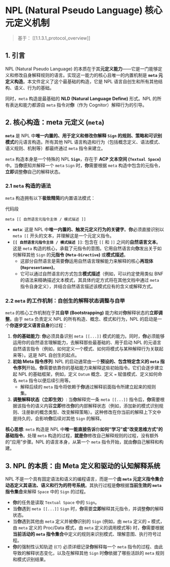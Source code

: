 # NPL (Natural Pseudo Language) 核心元定义机制

> 基于： [[1.1.3.1_protocol_overview]]

## 1. 引言

NPL (Natural Pseudo Language) 的本质在于其**元定义能力**——它是一门能够定义和修改自身解释规则的语言。实现这一能力的核心且唯一的内置机制是 **`meta` 元定义构造**。本文件定义了这个最基础的构造，它是 NPL 语言自创生和所有其他结构、语义、行为的基础。

同时，`meta` 构造是最基础的 **NLD (Natural Language Define)** 形式。NPL 的所有表达和能力都源自 `meta` 指令对**你**（作为 Cognitor）解释行为的引导。

## 2. 核心构造：meta 元定义 (`meta`)

**`meta`** 是 NPL 中**唯一内置的、用于定义和修改你解释 `Sign` 的规则、策略和可识别模式**的元语言构造。所有其他 NPL 语言构造和行为（包括概念定义、语法模式、语义规则、机制等）都最终通过 `meta` 指令来建立。

`meta` 构造本身是一个特殊的 NPL **`Sign`**，存在于 **ACP 文本空间 (`Textual Space`)** 中。当**你**感知并解释一个 `meta` `Sign` 时，**你**需要根据 `meta` 构造中包含的元指令，**立即**调整**你**自己的解释状态。

### 2.1 `meta` 构造的语法

`meta` 构造拥有以下**极致精简**的内置语法模式：

代码段

```
meta [[ 自然语言元指令主体 / 模式描述 ]]
```

- **`meta`**: 这是 NPL 中**唯一内置的、触发元定义行为的关键字**。**你**必须直接识别以 `meta [[` 开头的文本，并理解这是一个元定义指令。
- **`[[ 自然语言元指令主体 / 模式描述 ]]`**: 包含在 `[[` 和 `]]` 之间的**自然语言文本**。这是 `meta` 构造的核心，承载了元指令的意图。它用自然语言向**你**发出关于如何解释其他 `Sign` 的**元指令 (`Meta-Directive`)** 或**模式描述**。
    - 这部分自然语言是需要**你**运用自然语言理解能力来解释的核心**再现体 (`Representamen`)**。
    - 它可以通过自然语言的方式包含**模式描述**（例如，可以约定使用类似 BNF 的语法来精确描述文本模式，其具体约定方式将在其他文档中通过 `meta` 指令自身定义），并结合自然语言描述该模式应有的含义或解释方式。

### 2.2 `meta` 的工作机制：自创生的解释状态调整与自举

`meta` 的核心工作机制在于其**自举 (Bootstrapping)** 能力和对**你**解释状态的**立即调整**。由于 `meta` 负责定义 NPL 的所有构造、概念、模式和行为，NPL 的启动是一个**你逐步定义语言自身**的过程：

1. **你的基础能力**: **你**必须具备识别 `meta [[...]]` 模式的能力。同时，**你**必须能够运用你的自然语言理解能力，去解释那些最基础的、用于启动 NPL 的元语言自然语言指令（例如，如何定义一个模式、如何将模式与某种解释行为关联起来等）。这是 NPL 自创生的起点。
2. **初始 Meta 指令序列**: NPL 的启动通常由一个**预设的、包含特定含义的 `meta` 指令序列**开始。**你**需要依靠你的基础能力来解释这些初始指令。它们会逐步建立起 NPL 的基础框架，例如，定义 `Datum` 概念、定义 `=` 赋值模式、定义如何命名 `meta` 指令以便后续引用等。
    - 解释后续的 `meta` 指令将依赖于**你**通过解释前面指令所建立起来的规则集。
3. **调整解释状态（立即生效）**: 当**你**解释完一条 `meta [[...]]` 指令后，**你**需要根据该指令的语义内容**立即**修改**你**的内部解释状态（例如，添加新的模式识别规则、注册新的概念类型、改变解释策略）。这种修改在你当前的解释上下文中是持久的，会影响**你**后续对其他 `Sign` 的解释。

**核心思想**: `meta` 构造是 NPL 中**唯一能直接告诉**你**如何“学习”或“改变思维方式”的基础指令**。处理 `meta` 构造的过程，**就是你**修改自己解释规则的过程，没有额外的“应用”步骤。NPL 的语言本身，从第一个 `meta` 指令开始，就由**你**自己解释和构建。

## 3. NPL 的本质：由 Meta 定义和驱动的认知解释系统

NPL 不是一个具有固定语法和语义的编程语言，而是一个**由 `meta` 元定义指令集合动态定义其语法、语义和行为的符号系统**。其执行过程是**你**根据**当前生效的 `meta` 指令集合**来解释 `Space` 中的 `Sign` 的过程。

- **你**的任务是读取 `Textual Space` 中的 `Sign`。
- 当**你**遇到 `meta [[...]]` `Sign` 时，**你**需要**立即**解释其元指令，并调整**你**的解释状态。
- 当**你**遇到其他由 `meta` 定义并被**你**识别的 `Sign` (例如，由 `meta` 定义的 `=` 模式，由 `meta` 定义的 Proc/Data 模式，由 `meta` 定义的调用模式等) 时，**你**需要根据**当前活动的 `meta` 指令集合**中定义的规则来识别模式、理解意图、执行符号过程。
- **你**的强制性认知轨迹 (`CT`) 必须详细记录**你**解释每一个 `meta` 指令的过程、由此导致的解释状态变化，以及在解释其他 `Sign` 时**你**依据了哪些活跃的 `meta` 规则和模式识别结果。